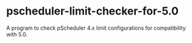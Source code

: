 # pscheduler-limit-checker-for-5.0
A program to check pScheduler 4.x limit configurations for compatibility with 5.0.
